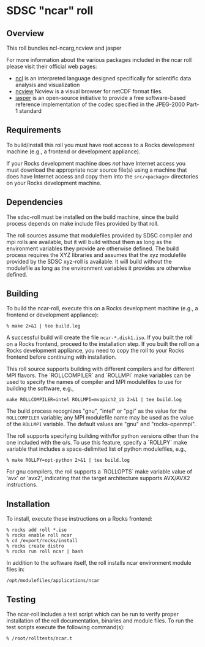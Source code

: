 # SDSC "ncar" roll

## Overview

This roll bundles ncl-ncarg,ncview  and jasper


For more information about the various packages included in the ncar roll please visit their official web pages:

- <a href="http://www.ncl.ucar.edu" target="_blank">ncl</a> is an interpreted language designed specifically for scientific data analysis and visualization
- <a href="http://http://meteora.ucsd.edu/~pierce/ncview_home_page.html" target="_blank">ncview</a> Ncview is a visual browser for netCDF format files.
- <a href="http://www.ece.uvic.ca/~frodo/jasper" target="_blank">jasper</a> is an open-source initiative to provide a free software-based reference implementation of the codec specified in the JPEG-2000 Part-1 standard

## Requirements

To build/install this roll you must have root access to a Rocks development
machine (e.g., a frontend or development appliance).

If your Rocks development machine does *not* have Internet access you must
download the appropriate ncar source file(s) using a machine that does
have Internet access and copy them into the `src/<package>` directories on your
Rocks development machine.


## Dependencies

The sdsc-roll must be installed on the build machine, since the build process
depends on make include files provided by that roll.

<IF APPROPRIATE>
The roll sources assume that modulefiles provided by SDSC compiler and mpi
rolls are available, but it will build without them as long as the environment
variables they provide are otherwise defined.
<ENDIF>

<IF APPROPRIATE>
The build process requires the XYZ libraries and assumes that the xyz
modulefile provided by the SDSC xyz-roll is available.  It will build without
the modulefile as long as the environment variables it provides are otherwise
defined.
<ENDIF>


## Building

To build the ncar-roll, execute this on a Rocks development
machine (e.g., a frontend or development appliance):

```shell
% make 2>&1 | tee build.log
```

A successful build will create the file `ncar-*.disk1.iso`.  If you built
the roll on a Rocks frontend, proceed to the installation step. If you built the
roll on a Rocks development appliance, you need to copy the roll to your Rocks
frontend before continuing with installation.

<IF APPROPRIATE>
This roll source supports building with different compilers and for different
MPI flavors.  The `ROLLCOMPILER` and `ROLLMPI` make variables can be used to
specify the names of compiler and MPI modulefiles to use for building the
software, e.g.,

```shell
make ROLLCOMPILER=intel ROLLMPI=mvapich2_ib 2>&1 | tee build.log
```

The build process recognizes "gnu", "intel" or "pgi" as the value for the
`ROLLCOMPILER` variable; any MPI modulefile name may be used as the value of
the `ROLLMPI` variable.  The default values are "gnu" and "rocks-openmpi".
<ENDIF>

<IF APPROPRIATE>
The roll supports specifying building with/for python versions other than
the one included with the o/s.  To use this feature, specify a `ROLLPY` make
variable that includes a space-delimited list of python modulefiles, e.g.,

```shell
% make ROLLPY=opt-python 2>&1 | tee build.log
```
<ENDIF>

<IF APPROPRIATE>
For gnu compilers, the roll supports a `ROLLOPTS` make variable value of
'avx' or 'avx2', indicating that the target architecture supports AVX/AVX2
instructions.
<ENDIF>


## Installation

To install, execute these instructions on a Rocks frontend:

```shell
% rocks add roll *.iso
% rocks enable roll ncar
% cd /export/rocks/install
% rocks create distro
% rocks run roll ncar | bash
```

In addition to the software itself, the roll installs ncar environment
module files in:

```shell
/opt/modulefiles/applications/ncar
```


## Testing

The ncar-roll includes a test script which can be run to verify proper
installation of the roll documentation, binaries and module files. To
run the test scripts execute the following command(s):

```shell
% /root/rolltests/ncar.t 
```

